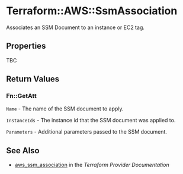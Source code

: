 # Terraform::AWS::SsmAssociation

Associates an SSM Document to an instance or EC2 tag.

## Properties

TBC

## Return Values

### Fn::GetAtt

`Name` - The name of the SSM document to apply.

`InstanceIds` - The instance id that the SSM document was applied to.

`Parameters` - Additional parameters passed to the SSM document.

## See Also

* [aws_ssm_association](https://www.terraform.io/docs/providers/aws/r/ssm_association.html) in the _Terraform Provider Documentation_
